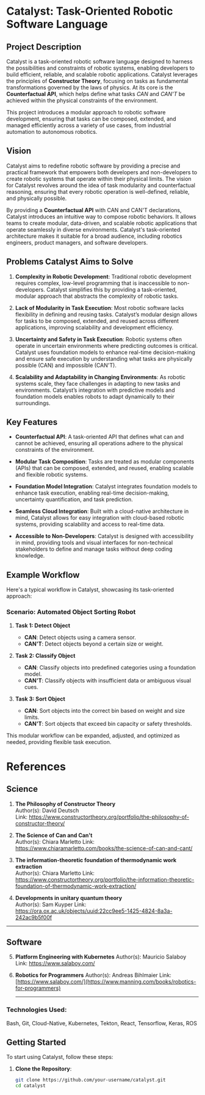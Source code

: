 # Catalyst: Task-Oriented Robotic Software Language

## Project Description

Catalyst is a task-oriented robotic software language designed to harness the possibilities and constraints of robotic systems, enabling developers to build efficient, reliable, and scalable robotic applications. Catalyst leverages the principles of **Constructor Theory**, focusing on tasks as fundamental transformations governed by the laws of physics. At its core is the **Counterfactual API**, which helps define what tasks *CAN* and *CAN'T* be achieved within the physical constraints of the environment. 

This project introduces a modular approach to robotic software development, ensuring that tasks can be composed, extended, and managed efficiently across a variety of use cases, from industrial automation to autonomous robotics.

## Vision

Catalyst aims to redefine robotic software by providing a precise and practical framework that empowers both developers and non-developers to create robotic systems that operate within their physical limits. The vision for Catalyst revolves around the idea of task modularity and counterfactual reasoning, ensuring that every robotic operation is well-defined, reliable, and physically possible.

By providing a **Counterfactual API** with CAN and CAN'T declarations, Catalyst introduces an intuitive way to compose robotic behaviors. It allows teams to create modular, data-driven, and scalable robotic applications that operate seamlessly in diverse environments. Catalyst's task-oriented architecture makes it suitable for a broad audience, including robotics engineers, product managers, and software developers.

## Problems Catalyst Aims to Solve

1. **Complexity in Robotic Development**: Traditional robotic development requires complex, low-level programming that is inaccessible to non-developers. Catalyst simplifies this by providing a task-oriented, modular approach that abstracts the complexity of robotic tasks.

2. **Lack of Modularity in Task Execution**: Most robotic software lacks flexibility in defining and reusing tasks. Catalyst’s modular design allows for tasks to be composed, extended, and reused across different applications, improving scalability and development efficiency.

3. **Uncertainty and Safety in Task Execution**: Robotic systems often operate in uncertain environments where predicting outcomes is critical. Catalyst uses foundation models to enhance real-time decision-making and ensure safe execution by understanding what tasks are physically possible (CAN) and impossible (CAN'T).

4. **Scalability and Adaptability in Changing Environments**: As robotic systems scale, they face challenges in adapting to new tasks and environments. Catalyst’s integration with predictive models and foundation models enables robots to adapt dynamically to their surroundings.

## Key Features

- **Counterfactual API**: A task-oriented API that defines what can and cannot be achieved, ensuring all operations adhere to the physical constraints of the environment.
  
- **Modular Task Composition**: Tasks are treated as modular components (APIs) that can be composed, extended, and reused, enabling scalable and flexible robotic systems.

- **Foundation Model Integration**: Catalyst integrates foundation models to enhance task execution, enabling real-time decision-making, uncertainty quantification, and task prediction.

- **Seamless Cloud Integration**: Built with a cloud-native architecture in mind, Catalyst allows for easy integration with cloud-based robotic systems, providing scalability and access to real-time data.

- **Accessible to Non-Developers**: Catalyst is designed with accessibility in mind, providing tools and visual interfaces for non-technical stakeholders to define and manage tasks without deep coding knowledge.

## Example Workflow

Here's a typical workflow in Catalyst, showcasing its task-oriented approach:

### Scenario: Automated Object Sorting Robot

1. **Task 1: Detect Object**
   - **CAN**: Detect objects using a camera sensor.
   - **CAN'T**: Detect objects beyond a certain size or weight.

2. **Task 2: Classify Object**
   - **CAN**: Classify objects into predefined categories using a foundation model.
   - **CAN'T**: Classify objects with insufficient data or ambiguous visual cues.

3. **Task 3: Sort Object**
   - **CAN**: Sort objects into the correct bin based on weight and size limits.
   - **CAN'T**: Sort objects that exceed bin capacity or safety thresholds.

This modular workflow can be expanded, adjusted, and optimized as needed, providing flexible task execution.

# References

## Science

1. **The Philosophy of Constructor Theory**  
   Author(s): David Deutsch  
   Link: https://www.constructortheory.org/portfolio/the-philosophy-of-constructor-theory/

2. **The Science of Can and Can't**  
   Author(s): Chiara Marletto
   Link: https://www.chiaramarletto.com/books/the-science-of-can-and-cant/

3. **The information-theoretic foundation of thermodynamic work extraction**  
   Author(s): Chiara Marletto
   Link: https://www.constructortheory.org/portfolio/the-information-theoretic-foundation-of-thermodynamic-work-extraction/

4. **Developments in unitary quantum theory**  
   Author(s): Sam Kuyper
   Link: https://ora.ox.ac.uk/objects/uuid:22cc9ee5-1425-4824-8a3a-242ac9b5f00f
---
## Software

5. **Platform Engineering with Kubernetes**
   Author(s): Mauricio Salaboy
   Link: https://www.salaboy.com/
6. **Robotics for Programmers**
   Author(s): Andreas Bihlmaier
   Link: [https://www.salaboy.com/](https://www.manning.com/books/robotics-for-programmers)

   ---

### Technologies Used:
  Bash, Git, Cloud-Native, Kubernetes, Tekton, React, Tensorflow, Keras, ROS 

## Getting Started

To start using Catalyst, follow these steps:

1. **Clone the Repository**:
   ```bash
   git clone https://github.com/your-username/catalyst.git
   cd catalyst
